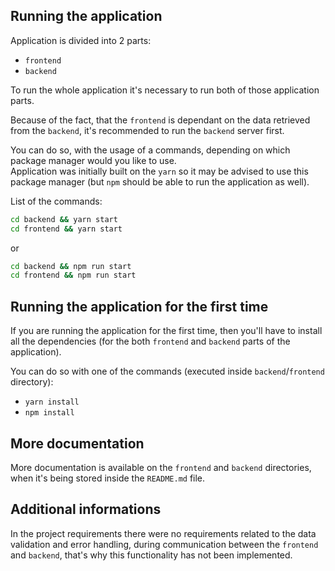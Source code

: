 ## Running the application

Application is divided into 2 parts:

- `frontend`
- `backend`

To run the whole application it's necessary to run both of those application parts.

Because of the fact, that the `frontend` is dependant on the data retrieved from the `backend`, it's recommended to run the `backend` server first.

You can do so, with the usage of a commands, depending on which package manager would you like to use.  
Application was initially built on the `yarn` so it may be advised to use this package manager (but `npm` should be able to run the application as well).

List of the commands:

```bash
cd backend && yarn start
cd frontend && yarn start
```

or

```bash
cd backend && npm run start
cd frontend && npm run start
```

## Running the application for the first time

If you are running the application for the first time, then you'll have to install all the dependencies (for the both `frontend` and `backend` parts of the application).

You can do so with one of the commands (executed inside `backend`/`frontend` directory):

- `yarn install`
- `npm install`

## More documentation

More documentation is available on the `frontend` and `backend` directories, when it's being stored inside the `README.md` file.

## Additional informations

In the project requirements there were no requirements related to the data validation and error handling, during communication between the `frontend` and `backend`, that's why this functionality has not been implemented.
